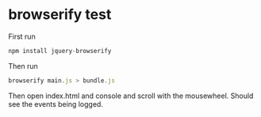 # browserify test

First run

```js
npm install jquery-browserify
```

Then run

```js
browserify main.js > bundle.js
```

Then open index.html and console and scroll with the mousewheel. Should see the events being logged.